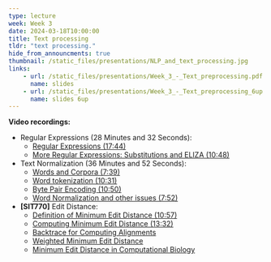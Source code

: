 ```yaml
---
type: lecture
week: Week 3
date: 2024-03-18T10:00:00
title: Text processing
tldr: "text processing."
hide_from_announcments: true
thumbnail: /static_files/presentations/NLP_and_text_processing.jpg
links: 
    - url: /static_files/presentations/Week_3_-_Text_preprocessing.pdf
      name: slides
    - url: /static_files/presentations/Week_3_-_Text_preprocessing_6up.pdf
      name: slides 6up
---
```

**Video recordings:**
- Regular Expressions (28 Minutes and 32 Seconds):
    - [Regular Expressions (17:44)](https://youtu.be/Rgy0Oj5xcDA)
    - [More Regular Expressions: Substitutions and ELIZA (10:48)](https://youtu.be/HVUL5QpX3H8)
- Text Normalization (36 Minutes and 52 Seconds):
    - [Words and Corpora (7:39)](https://youtu.be/5iFVic6lrJw)
    - [Word tokenization (10:31)](https://youtu.be/s1nSxnme9t4)
    - [Byte Pair Encoding (10:50)](https://youtu.be/Y1xJlx-fSI0)
    - [Word Normalization and other issues (7:52)](https://youtu.be/H6F0rsYe2EY)
- **[SIT770]** Edit Distance:
    - [Definition of Minimum Edit Distance (10:57)](https://youtu.be/hMEXsY2I0OM)
    - [Computing Minimum Edit Distance (13:32)](https://youtu.be/OsNXhLij4Bk)
    - [Backtrace for Computing Alignments](http://example.com)
    - [Weighted Minimum Edit Distance](http://example.com)
    - [Minimum Edit Distance in Computational Biology](http://example.com)
